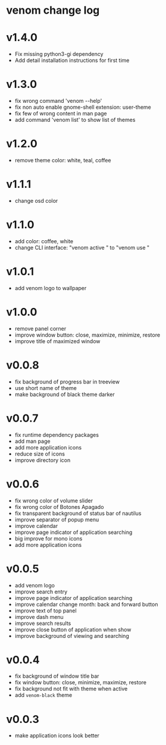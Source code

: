 # venom change log

# v1.4.0

- Fix missing python3-gi dependency
- Add detail installation instructions for first time

# v1.3.0

- fix wrong command 'venom --help'
- fix non auto enable gnome-shell extension: user-theme
- fix few of wrong content in man page
- add command 'venom list' to show list of themes

# v1.2.0

- remove theme color: white, teal, coffee

# v1.1.1

- change osd color

# v1.1.0

- add color: coffee, white
- change CLI interface: "venom active <name>" to "venom use <name>"

# v1.0.1

- add venom logo to wallpaper

# v1.0.0

- remove panel corner
- improve window button: close, maximize, minimize, restore
- improve title of maximized window

# v0.0.8

- fix background of progress bar in treeview
- use short name of theme
- make background of black theme darker

# v0.0.7

- fix runtime dependency packages
- add man page
- add more application icons
- reduce size of icons
- improve directory icon

# v0.0.6

- fix wrong color of volume slider
- fix wrong color of Botones Apagado
- fix transparent background of status bar of nautilus
- improve separator of popup menu
- improve calendar
- improve page indicator of application searching
- big improve for mono icons
- add more application icons

# v0.0.5

- add venom logo
- improve search entry
- improve page indicator of application searching
- improve calendar change month: back and forward button
- improve text of top panel
- improve dash menu
- improve search results
- improve close button of application when show
- improve background of viewing and searching

# v0.0.4

- fix background of window title bar
- fix window button: close, minimize, maximize, restore
- fix background not fit with theme when active
- add `venom-black` theme

# v0.0.3

- make application icons look better
